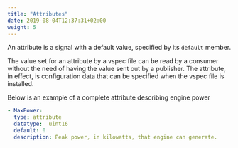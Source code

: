 ```yaml
---
title: "Attributes"
date: 2019-08-04T12:37:31+02:00
weight: 5
---
```


An attribute is a signal with a default value, specified by
its ```default``` member.

The value set for an attribute by a vspec file can be read by a
consumer without the need of having the value sent out by a
publisher. The attribute, in effect, is configuration data that
can be specified when the vspec file is installed.

Below is an example of a complete attribute describing engine power

```YAML
- MaxPower:
  type: attribute
  datatype:  uint16
  default: 0
  description: Peak power, in kilowatts, that engine can generate.
```
